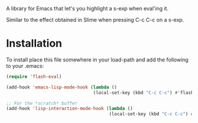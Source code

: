 A library for Emacs that let's you highlight a s-exp when eval'ing it.

Similar to the effect obtained in Slime when pressing C-c C-c on a
s-exp.

# Installation #

To install place this file somewhere in your load-path and add the
following to your .emacs:

```lisp
(require 'flash-eval)

(add-hook 'emacs-lisp-mode-hook (lambda ()
                                 (local-set-key (kbd "C-c C-c") #'flash-eval-eval-defun-flash)))

;; For the *scratch* buffer
(add-hook 'lisp-interaction-mode-hook (lambda ()
                                       (local-set-key (kbd "C-c C-c") #'flash-eval-eval-defun-flash)))

```
